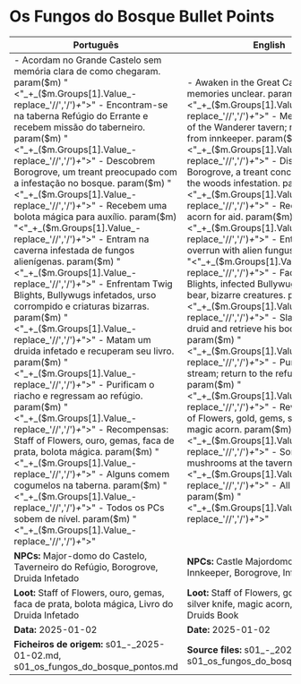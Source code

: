 # Os Fungos do Bosque  Bullet Points

| Português                                                                                                                                                                                                                                                                                                                                                                                                                                                                                                                                                                                                                                                                                   | English                                                                                                                                                                                                                                                                                                                                                                                                                                                                                                                                                                                                        |
| ------------------------------------------------------------------------------------------------------------------------------------------------------------------------------------------------------------------------------------------------------------------------------------------------------------------------------------------------------------------------------------------------------------------------------------------------------------------------------------------------------------------------------------------------------------------------------------------------------------------------------------------------------------------------------------------- | -------------------------------------------------------------------------------------------------------------------------------------------------------------------------------------------------------------------------------------------------------------------------------------------------------------------------------------------------------------------------------------------------------------------------------------------------------------------------------------------------------------------------------------------------------------------------------------------------------------- |
| - Acordam no Grande Castelo sem memória clara de como chegaram. param($m) "<"_+_($m.Groups[1].Value_-replace_'//','/')_+_">" - Encontram-se na taberna Refúgio do Errante e recebem missão do taberneiro. param($m) "<"_+_($m.Groups[1].Value_-replace_'//','/')_+_">" - Descobrem Borogrove, um treant preocupado com a infestação no bosque. param($m) "<"_+_($m.Groups[1].Value_-replace_'//','/')_+_">" - Recebem uma bolota mágica para auxílio. param($m) "<"_+_($m.Groups[1].Value_-replace_'//','/')_+_">" - Entram na caverna infestada de fungos alienígenas. param($m) "<"_+_($m.Groups[1].Value_-replace_'//','/')_+_">" - Enfrentam Twig Blights, Bullywugs infetados, urso corrompido e criaturas bizarras. param($m) "<"_+_($m.Groups[1].Value_-replace_'//','/')_+_">" - Matam um druida infetado e recuperam seu livro. param($m) "<"_+_($m.Groups[1].Value_-replace_'//','/')_+_">" - Purificam o riacho e regressam ao refúgio. param($m) "<"_+_($m.Groups[1].Value_-replace_'//','/')_+_">" - Recompensas: Staff of Flowers, ouro, gemas, faca de prata, bolota mágica. param($m) "<"_+_($m.Groups[1].Value_-replace_'//','/')_+_">" - Alguns comem cogumelos na taberna. param($m) "<"_+_($m.Groups[1].Value_-replace_'//','/')_+_">" - Todos os PCs sobem de nível. param($m) "<"_+_($m.Groups[1].Value_-replace_'//','/')_+_">"  | - Awaken in the Great Castle, memories unclear. param($m) "<"_+_($m.Groups[1].Value_-replace_'//','/')_+_">" - Meet at Refuge of the Wanderer tavern; receive quest from innkeeper. param($m) "<"_+_($m.Groups[1].Value_-replace_'//','/')_+_">" - Discover Borogrove, a treant concerned with the woods infestation. param($m) "<"_+_($m.Groups[1].Value_-replace_'//','/')_+_">" - Receive a magic acorn for aid. param($m) "<"_+_($m.Groups[1].Value_-replace_'//','/')_+_">" - Enter a cave overrun with alien fungus. param($m) "<"_+_($m.Groups[1].Value_-replace_'//','/')_+_">" - Face Twig Blights, infected Bullywugs, corrupted bear, bizarre creatures. param($m) "<"_+_($m.Groups[1].Value_-replace_'//','/')_+_">" - Slay an infected druid and retrieve his book. param($m) "<"_+_($m.Groups[1].Value_-replace_'//','/')_+_">" - Purify the stream; return to the refuge. param($m) "<"_+_($m.Groups[1].Value_-replace_'//','/')_+_">" - Rewards: Staff of Flowers, gold, gems, silver knife, magic acorn. param($m) "<"_+_($m.Groups[1].Value_-replace_'//','/')_+_">" - Some eat mushrooms at the tavern. param($m) "<"_+_($m.Groups[1].Value_-replace_'//','/')_+_">" - All PCs level up. param($m) "<"_+_($m.Groups[1].Value_-replace_'//','/')_+_">"  |
| **NPCs:** Major-domo do Castelo, Taverneiro do Refúgio, Borogrove, Druida Infetado                                                                                                                                                                                                                                                                                                                                                                                                                                                                                                                                                                                                          | **NPCs:** Castle Majordomo, Refuge Innkeeper, Borogrove, Infected Druid                                                                                                                                                                                                                                                                                                                                                                                                                                                                                                                                        |
| **Loot:** Staff of Flowers, ouro, gemas, faca de prata, bolota mágica, Livro do Druida Infetado                                                                                                                                                                                                                                                                                                                                                                                                                                                                                                                                                                                             | **Loot:** Staff of Flowers, gold, gems, silver knife, magic acorn, Infected Druids Book                                                                                                                                                                                                                                                                                                                                                                                                                                                                                                                       |
| **Data:** 2025-01-02                                                                                                                                                                                                                                                                                                                                                                                                                                                                                                                                                                                                                                                                        | **Date:** 2025-01-02                                                                                                                                                                                                                                                                                                                                                                                                                                                                                                                                                                                           |
| **Ficheiros de origem:** s01_-_2025-01-02.md, s01_os_fungos_do_bosque_pontos.md                                                                                                                                                                                                                                                                                                                                                                                                                                                                                                                                                                                                             | **Source files:** s01_-_2025-01-02.md, s01_os_fungos_do_bosque_pontos.md                                                                                                                                                                                                                                                                                                                                                                                                                                                                                                                                       |

























